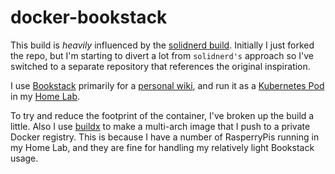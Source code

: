 # docker-bookstack

This build is _heavily_ influenced by the [solidnerd build](https://github.com/solidnerd/docker-bookstack). Initially I just forked the repo, but I'm starting to divert a lot from `solidnerd's` approach so I've switched to a separate repository that references the original inspiration.

I use [Bookstack](https://github.com/BookStackApp/BookStack) primarily for a [personal wiki](https://skj.wiki), and run it as a [Kubernetes Pod](https://github.com/ttyS0/kubernetes/tree/master/bookstack) in my [Home Lab](https://skj.wiki/books/home-lab).

To try and reduce the footprint of the container, I've broken up the build a little. Also I use [buildx](https://docs.docker.com/buildx/working-with-buildx/) to make a multi-arch image that I push to a private Docker registry. This is because I have a number of RasperryPis running in my Home Lab, and they are fine for handling my relatively light Bookstack usage.


